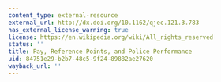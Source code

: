```yaml
---
content_type: external-resource
external_url: http://dx.doi.org/10.1162/qjec.121.3.783
has_external_license_warning: true
license: https://en.wikipedia.org/wiki/All_rights_reserved
status: ''
title: Pay, Reference Points, and Police Performance
uid: 84751e29-b2b7-48c5-9f24-89882ae27620
wayback_url: ''
---
```

